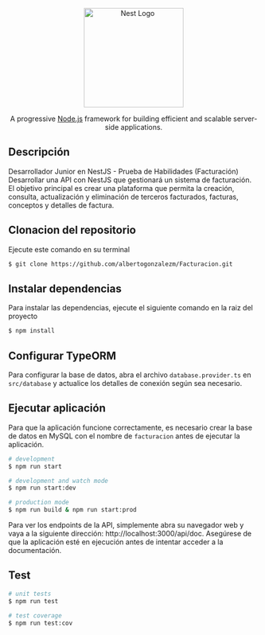 <p align="center">
  <a href="http://nestjs.com/" target="blank"><img src="https://nestjs.com/img/logo-small.svg" width="200" alt="Nest Logo" /></a>
</p>

[circleci-image]: https://img.shields.io/circleci/build/github/nestjs/nest/master?token=abc123def456
[circleci-url]: https://circleci.com/gh/nestjs/nest

  <p align="center">A progressive <a href="http://nodejs.org" target="_blank">Node.js</a> framework for building efficient and scalable server-side applications.</p>
    <p align="center">

## Descripción

Desarrollador Junior en NestJS - Prueba de Habilidades (Facturación)
Desarrollar una API con NestJS que gestionará un sistema de facturación. El objetivo principal es crear una plataforma que permita la creación, consulta, actualización y eliminación de terceros facturados, facturas, conceptos y detalles de factura.

## Clonacion del repositorio

Ejecute este comando en su terminal

```bash
$ git clone https://github.com/albertogonzalezm/Facturacion.git
```

## Instalar dependencias

Para instalar las dependencias, ejecute el siguiente comando en la raiz del proyecto
```bash
$ npm install
```

## Configurar TypeORM

Para configurar la base de datos, abra el archivo `database.provider.ts` en `src/database` y actualice los detalles de conexión según sea necesario.


## Ejecutar aplicación

Para que la aplicación funcione correctamente, es necesario crear la base de datos en MySQL con el nombre de `facturacion` antes de ejecutar la aplicación.

```bash
# development
$ npm run start

# development and watch mode
$ npm run start:dev

# production mode
$ npm run build & npm run start:prod
```
Para ver los endpoints de la API, simplemente abra su navegador web y vaya a la siguiente dirección: http://localhost:3000/api/doc. Asegúrese de que la aplicación esté en ejecución antes de intentar acceder a la documentación.

## Test

```bash
# unit tests
$ npm run test

# test coverage
$ npm run test:cov
```
